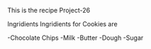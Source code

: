 This is the recipe Project-26

Ingridients Ingridients for Cookies are 

-Chocolate Chips
-Milk
-Butter
-Dough
-Sugar
